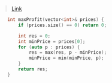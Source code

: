 > [Link](https://leetcode-cn.com/problems/gu-piao-de-zui-da-li-run-lcof/)


```c++
    int maxProfit(vector<int>& prices) {
        if (prices.size() == 0) return 0;

        int res = 0;
        int minPrice = prices[0];
        for (auto p : prices) {
            res = max(res, p - minPrice);
            minPrice = min(minPrice, p);
        }
        return res;
    }
```